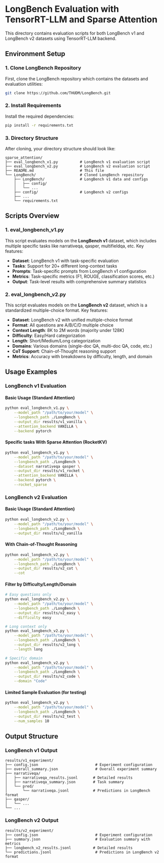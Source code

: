 # LongBench Evaluation with TensorRT-LLM and Sparse Attention

This directory contains evaluation scripts for both LongBench v1 and LongBench v2 datasets using TensorRT-LLM backend.

## Environment Setup

### 1. Clone LongBench Repository

First, clone the LongBench repository which contains the datasets and evaluation utilities:

```bash
git clone https://github.com/THUDM/LongBench.git
```

### 2. Install Requirements

Install the required dependencies:

```bash
pip install -r requirements.txt
```

### 3. Directory Structure

After cloning, your directory structure should look like:

```text
sparse_attention/
├── eval_longbench_v1.py          # LongBench v1 evaluation script
├── eval_longbench_v2.py          # LongBench v2 evaluation script
├── README.md                     # This file
└── LongBench/                    # Cloned LongBench repository
    ├── LongBench/                # LongBench v1 data and configs
    │   ├── config/
    │   └── ...
    ├── config/                   # LongBench v2 configs
    ├── ...
    └── requirements.txt
```

## Scripts Overview

### 1. eval_longbench_v1.py

This script evaluates models on the **LongBench v1** dataset, which includes multiple specific tasks like narrativeqa, qasper, multifieldqa, etc. Key features:

- **Dataset**: LongBench v1 with task-specific evaluation
- **Tasks**: Support for 20+ different long-context tasks
- **Prompts**: Task-specific prompts from LongBench v1 configuration
- **Metrics**: Task-specific metrics (F1, ROUGE, classification scores, etc.)
- **Output**: Task-level results with comprehensive summary statistics

### 2. eval_longbench_v2.py

This script evaluates models on the **LongBench v2** dataset, which is a standardized multiple-choice format. Key features:

- **Dataset**: LongBench v2 with unified multiple-choice format
- **Format**: All questions are A/B/C/D multiple choice
- **Context Length**: 8K to 2M words (majority under 128K)
- **Difficulty**: Easy/Hard categorization
- **Length**: Short/Medium/Long categorization
- **Domains**: Various domains (single-doc QA, multi-doc QA, code, etc.)
- **CoT Support**: Chain-of-Thought reasoning support
- **Metrics**: Accuracy with breakdowns by difficulty, length, and domain

## Usage Examples

### LongBench v1 Evaluation

#### Basic Usage (Standard Attention)
```bash
python eval_longbench_v1.py \
    --model_path "/path/to/your/model" \
    --longbench_path ./LongBench \
    --output_dir results/v1_vanilla \
    --attention_backend VANILLA \
    --backend pytorch
```

#### Specific tasks With Sparse Attention (RocketKV)
```bash
python eval_longbench_v1.py \
    --model_path "/path/to/your/model" \
    --longbench_path ./LongBench \
    --dataset narrativeqa qasper \
    --output_dir results/v1_rocket \
    --attention_backend VANILLA \
    --backend pytorch \
    --rocket_sparse
```

### LongBench v2 Evaluation

#### Basic Usage (Standard Attention)
```bash
python eval_longbench_v2.py \
    --model_path "/path/to/your/model" \
    --longbench_path ./LongBench \
    --output_dir results/v2_vanilla
```

#### With Chain-of-Thought Reasoning
```bash
python eval_longbench_v2.py \
    --model_path "/path/to/your/model" \
    --longbench_path ./LongBench \
    --output_dir results/v2_cot \
    --cot
```

#### Filter by Difficulty/Length/Domain
```bash
# Easy questions only
python eval_longbench_v2.py \
    --model_path "/path/to/your/model" \
    --longbench_path ./LongBench \
    --output_dir results/v2_easy \
    --difficulty easy

# Long context only
python eval_longbench_v2.py \
    --model_path "/path/to/your/model" \
    --longbench_path ./LongBench \
    --output_dir results/v2_long \
    --length long

# Specific domain
python eval_longbench_v2.py \
    --model_path "/path/to/your/model" \
    --longbench_path ./LongBench \
    --output_dir results/v2_code \
    --domain "Code"
```

#### Limited Sample Evaluation (for testing)
```bash
python eval_longbench_v2.py \
    --model_path "/path/to/your/model" \
    --longbench_path ./LongBench \
    --output_dir results/v2_test \
    --num_samples 10
```

## Output Structure

### LongBench v1 Output

```text
results/v1_experiment/
├── config.json                          # Experiment configuration
├── overall_summary.json                 # Overall experiment summary
├── narrativeqa/
│   ├── narrativeqa_results.jsonl       # Detailed results
│   ├── narrativeqa_summary.json        # Task summary
│   └── pred/
│       └── narrativeqa.jsonl           # Predictions in LongBench format
├── qasper/
│   └── ...
└── ...
```

### LongBench v2 Output

```text
results/v2_experiment/
├── config.json                          # Experiment configuration
├── summary.json                         # Evaluation summary with metrics
├── longbench_v2_results.jsonl          # Detailed results
└── predictions.jsonl                    # Predictions in LongBench v2 format
```
